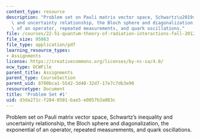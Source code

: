 ```yaml
---
content_type: resource
description: "Problem set on Pauli matrix vector space, Schwartz\u2019s inequality\
  \ and uncertainty relationship, the Bloch sphere and diagonalization, the exponential\
  \ of an operator, repeated measurements, and quark oscillations."
file: /courses/22-51-quantum-theory-of-radiation-interactions-fall-2012/d3da271cf2040501bae5e0057b3a083c_MIT22_51F12_ps1.pdf
file_size: 95863
file_type: application/pdf
learning_resource_types:
- Assignments
license: https://creativecommons.org/licenses/by-nc-sa/4.0/
ocw_type: OCWFile
parent_title: Assignments
parent_type: CourseSection
parent_uid: 8700bca1-5542-3d40-32d7-17e7c7db3e90
resourcetype: Document
title: 'Problem Set #1'
uid: d3da271c-f204-0501-bae5-e0057b3a083c
---
```

Problem set on Pauli matrix vector space, Schwartz’s inequality and uncertainty relationship, the Bloch sphere and diagonalization, the exponential of an operator, repeated measurements, and quark oscillations.